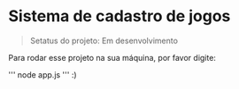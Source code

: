# Sistema de cadastro de jogos

> Setatus do projeto: Em desenvolvimento

Para rodar esse projeto na sua máquina, por favor digite: 

'''
node app.js
'''
:)